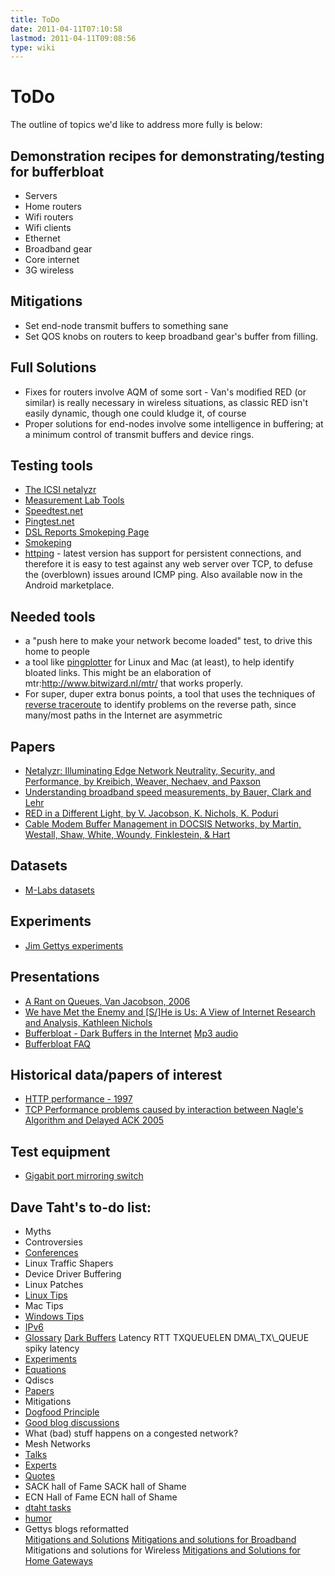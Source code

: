 ```yaml
---
title: ToDo
date: 2011-04-11T07:10:58
lastmod: 2011-04-11T09:08:56
type: wiki
---
```

ToDo
====

The outline of topics we'd like to address more fully is below:

Demonstration recipes for demonstrating/testing for bufferbloat
---------------------------------------------------------------

-   Servers
-   Home routers
-   Wifi routers
-   Wifi clients
-   Ethernet
-   Broadband gear
-   Core internet
-   3G wireless

Mitigations
-----------

-   Set end-node transmit buffers to something sane
-   Set QOS knobs on routers to keep broadband gear's buffer
    from filling.

Full Solutions
--------------

-   Fixes for routers involve AQM of some sort - Van's modified RED
    (or similar) is really necessary in wireless situations, as classic
    RED isn't easily dynamic, though one could kludge it, of course
-   Proper solutions for end-nodes involve some intelligence in
    buffering; at a minimum control of transmit buffers and
    device rings.

Testing tools
-------------

-   [The ICSI netalyzr](http://netalyzr.icsi.berkeley.edu/)
-   [Measurement Lab
    Tools](http://www.measurementlab.net/measurement-lab-tools)
-   [Speedtest.net](http://www.speedtest.net/)
-   [Pingtest.net](http://www.pingtest.net/)
-   [DSL Reports Smokeping Page](http://www.dslreports.com/smokeping)
-   [Smokeping](http://oss.oetiker.ch/smokeping/)
-   [httping](http://www.vanheusden.com/httping/) - latest version has
    support for persistent connections, and therefore it is easy to test
    against any web server over TCP, to defuse the (overblown) issues
    around ICMP ping. Also available now in the Android marketplace.

Needed tools
------------

-   a "push here to make your network become loaded" test, to drive this
    home to people
-   a tool like [pingplotter](http://www.pingplotter.com/profile.html)
    for Linux and Mac (at least), to help identify bloated links. This
    might be an elaboration of mtr:http://www.bitwizard.nl/mtr/ that
    works properly.
-   For super, duper extra bonus points, a tool that uses the techniques
    of [reverse
    traceroute](http://www.cs.washington.edu/research/networking/astronomy/reverse-traceroute.html)
    to identify problems on the reverse path, since many/most paths in
    the Internet are asymmetric

Papers
------

-   [Netalyzr: Illuminating Edge Network Neutrality, Security, and
    Performance, by Kreibich, Weaver, Nechaev, and
    Paxson](http://www.icsi.berkeley.edu/cgi-bin/pubs/publication.pl?ID=002876)
-   [Understanding broadband speed measurements, by Bauer, Clark and
    Lehr](http://mitas.csail.mit.edu/papers/Bauer_Clark_Lehr_Broadband_Speed_Measurements.pdf)
-   [RED in a Different Light, by V. Jacobson, K. Nichols, K.
    Poduri](http://mirrors.bufferbloat.net/RelevantPapers/Red_in_a_different_light.pdf)
-   [Cable Modem Buffer Management in DOCSIS Networks, by Martin,
    Westall, Shaw, White, Woundy, Finklestein, &
    Hart](http://www.cs.clemson.edu/~jmarty/papers/PID1154937.pdf)

Datasets
--------

-   [M-Labs datasets](http://www.measurementlab.net/data)

Experiments
-----------

-   [Jim Gettys
    experiments](http://people.freedesktop.org/~jg/Experiments/)

Presentations
-------------

-   [A Rant on Queues, Van Jacobson,
    2006](http://pollere.net/Pdfdocs/QrantJul06.pdf)
-   [We have Met the Enemy and \[S/\]He is Us: A View of Internet
    Research and Analysis, Kathleen
    Nichols](http://pollere.net/Pdfdocs/bcit_6.2001.pdf)
-   [Bufferbloat - Dark Buffers in the
    Internet](https://www.bufferbloat.net/documents/1) [Mp3
    audio](http://mirrors.bufferbloat.net/Talks/BellLabs01192011/murray_hill01192011_Bufferbloat_Talk_Edited_For_brevity.mp3)
-   [Bufferbloat FAQ](http://gettys.wordpress.com/bufferbloat-faq/)

Historical data/papers of interest
----------------------------------

-   [HTTP performance -
    1997](http://www.w3.org/Protocols/HTTP/Performance/)
-   [TCP Performance problems caused by interaction between Nagle's
    Algorithm and Delayed ACK
    2005](http://www.stuartcheshire.org/papers/NagleDelayedAck/)

Test equipment
--------------

-   [Gigabit port mirroring
    switch](http://www.dual-comm.com/gigabit_port-mirroring-LAN_switch.htm)

Dave Taht's to-do list:
-----------------------

-   <link>Myths</link>
-   <link>Controversies</link>
-   [Conferences](Conferences.md)
-   <link>Linux Traffic Shapers</link>
-   <link>Device Driver Buffering</link>
-   <link>Linux Patches</link>
-   [Linux Tips](Linux_Tips.md)
-   <link>Mac Tips</link>
-   [Windows Tips](Windows_Tips.md)
-   [IPv6](IPv6.md)
-   [Glossary](Glossary.md) [Dark Buffers](Dark_buffers.md) <link>Latency</link>
    <link>RTT</link> <link>TXQUEUELEN</link> <link>DMA\_TX\_QUEUE</link>
    <link>spiky latency</link>
-   [Experiments](Experiments.md)
-   [Equations](Equations.md)
-   <link>Qdiscs</link>
-   [Papers](Papers.md)
-   <link>Mitigations</link>
-   [Dogfood Principle](Dogfood_Principle.md)
-   [Good blog discussions](Good_blog_discussions.md)
-   <link>What (bad) stuff happens on a congested network?</link>
-   <link>Mesh Networks</link>
-   [Talks](Talks.md)
-   [Experts](Experts.md)
-   [Quotes](Quotes.md)
-   <link>SACK hall of Fame</link> <link>SACK hall of Shame</link>
-   <link>ECN Hall of Fame</link> <link>ECN hall of Shame</link>
-   [dtaht tasks](Dtaht_tasks.md)
-   [humor](Humor.md)
-   Gettys blogs reformatted\
    [Mitigations and Solutions](Mitigations_and_Solutions.md) [Mitigations and solutions for Broadband](Mitigations_and_solutions_for_Broadband.md) <link>Mitigations and solutions for
    Wireless</link> [Mitigations and Solutions for Home Gateways](Mitigations_and_Solutions_for_Home_Gateways.md)

